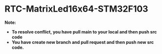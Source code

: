 # RTC-MatrixLed16x64-STM32F103

**Note:** 
* **To resolve conflict, you have pull main to your local and then push src code**
* **You have create new branch and pull request and then push new src code.**

